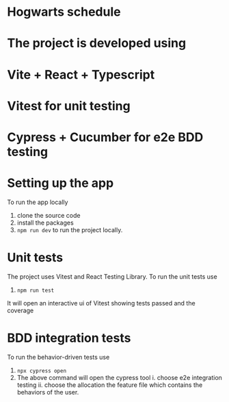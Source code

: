 # Hogwarts schedule

# The project is developed using
# Vite + React + Typescript
# Vitest for unit testing
# Cypress + Cucumber for e2e BDD testing

# Setting up the app
To run the app locally
1. clone the source code
2. install the packages
3. `npm run dev` to run the project locally.

# Unit tests
The project uses Vitest and React Testing Library.
To run the unit tests use
1. `npm run test`

It will open an interactive ui of Vitest showing tests passed and the coverage 

# BDD integration tests
To run the behavior-driven tests use
1. `npx cypress open`
2. The above command will open the cypress tool
   i. choose e2e integration testing
   ii. choose the allocation the feature file which contains the behaviors of the user.



